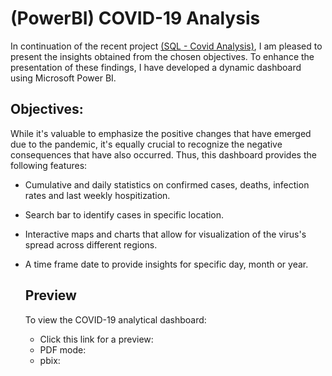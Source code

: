 # (PowerBI) COVID-19 Analysis

In continuation of the recent project [(SQL - Covid Analysis)](https://github.com/shahrulbakar96/Covid-19-Analysis/blob/main/README.md), I am pleased to present the insights obtained from the chosen objectives. To enhance the presentation of these findings, I have developed a dynamic dashboard using Microsoft Power BI.

## Objectives:
While it's valuable to emphasize the positive changes that have emerged due to the pandemic, it's equally crucial to recognize the negative consequences that have also occurred. Thus, this dashboard provides the following features:
- Cumulative and daily statistics on confirmed cases, deaths, infection rates and last weekly hospitization.
- Search bar to identify cases in specific location.
- Interactive maps and charts that allow for visualization of the virus's spread across different regions.
- A time frame date to provide insights for specific day, month or year.

  ## Preview
  To view the COVID-19 analytical dashboard:
  - Click this link for a preview:
  - PDF mode:
  - pbix: 
